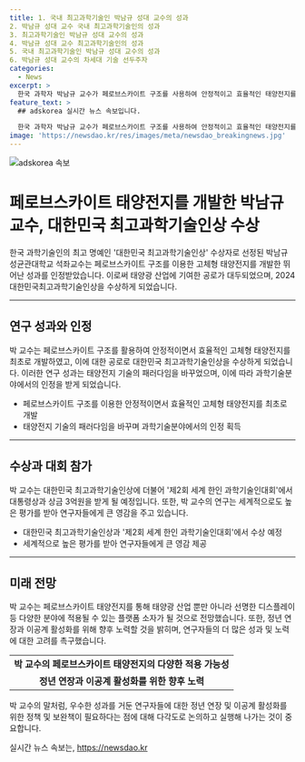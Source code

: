 ```yaml
---
title: 1. 국내 최고과학기술인 박남규 성대 교수의 성과
2. 박남규 성대 교수 국내 최고과학기술인의 성과
3. 최고과학기술인 박남규 성대 교수의 성과
4. 박남규 성대 교수 최고과학기술인의 성과
5. 국내 최고과학기술인 박남규 성대 교수의 성과
6. 박남규 성대 교수의 차세대 기술 선두주자
categories:
  - News
excerpt: >
  한국 과학자 박남규 교수가 페로브스카이트 구조를 사용하여 안정적이고 효율적인 태양전지를 개발해 대한민국 최고과학기술인상을 수상했다. 그의 기술은 태양광 산업에 기여하며, 논문은 8300회 이상 인용되었고, 세계 상위 1% 연구자로 선정되기도 했다. 또한, 그는 연구자들의 성과를 중시하며 정년 폐지와 이공계 활성화를 주장했다. 이러한 공로로 그는 대통령상과 상금 3억원을 받게 되었다.
feature_text: >
  ## adskorea 실시간 뉴스 속보입니다.

  한국 과학자 박남규 교수가 페로브스카이트 구조를 사용하여 안정적이고 효율적인 태양전지를 개발해 대한민국 최고과학기술인상을 수상했다. 그의 기술은 태양광 산업에 기여하며, 논문은 8300회 이상 인용되었고, 세계 상위 1% 연구자로 선정되기도 했다. 또한, 그는 연구자들의 성과를 중시하며 정년 폐지와 이공계 활성화를 주장했다. 이러한 공로로 그는 대통령상과 상금 3억원을 받게 되었다.
image: 'https://newsdao.kr/res/images/meta/newsdao_breakingnews.jpg'
---
```


<p><img src="https://newsdao.kr/res/images/meta/newsdao_breakingnews.jpg" alt="adskorea 속보" /></p>

<h1>페로브스카이트 태양전지를 개발한 박남규 교수, 대한민국 최고과학기술인상 수상</h1>

<p data-ke-size="size16">한국 과학기술인의 최고 명예인 '대한민국 최고과학기술인상' 수상자로 선정된 박남규 성균관대학교 석좌교수는 페로브스카이트 구조를 이용한 고체형 태양전지를 개발한 뛰어난 성과를 인정받았습니다. 이로써 태양광 산업에 기여한 공로가 대두되었으며, 2024 대한민국최고과학기술인상을 수상하게 되었습니다.</p>

<hr>

<h2 data-ke-size="size26">연구 성과와 인정</h2>

<p data-ke-size="size16">박 교수는 페로브스카이트 구조를 활용하여 안정적이면서 효율적인 고체형 태양전지를 최초로 개발하였고, 이에 대한 공로로 대한민국 최고과학기술인상을 수상하게 되었습니다. 이러한 연구 성과는 태양전지 기술의 패러다임을 바꾸었으며, 이에 따라 과학기술분야에서의 인정을 받게 되었습니다.</p>

<ul>
  <li>페로브스카이트 구조를 이용한 안정적이면서 효율적인 고체형 태양전지를 최초로 개발</li>
  <li>태양전지 기술의 패러다임을 바꾸며 과학기술분야에서의 인정 획득</li>
</ul>

<hr>

<h2 data-ke-size="size26">수상과 대회 참가</h2>

<p data-ke-size="size16">박 교수는 대한민국 최고과학기술인상에 더불어 '제2회 세계 한인 과학기술인대회'에서 대통령상과 상금 3억원을 받게 될 예정입니다. 또한, 박 교수의 연구는 세계적으로도 높은 평가를 받아 연구자들에게 큰 영감을 주고 있습니다.</p>

<ul>
  <li>대한민국 최고과학기술인상과 '제2회 세계 한인 과학기술인대회'에서 수상 예정</li>
  <li>세계적으로 높은 평가를 받아 연구자들에게 큰 영감 제공</li>
</ul>

<hr>

<h2 data-ke-size="size26">미래 전망</h2>

<p data-ke-size="size16">박 교수는 페로브스카이트 태양전지를 통해 태양광 산업 뿐만 아니라 선명한 디스플레이 등 다양한 분야에 적용될 수 있는 플랫폼 소자가 될 것으로 전망했습니다. 또한, 정년 연장과 이공계 활성화를 위해 향후 노력할 것을 밝히며, 연구자들의 더 많은 성과 및 노력에 대한 고려를 촉구했습니다.</p>

<table>
    <tr>
      <td style="text-align: center; height: 17px;"><b>박 교수의 페로브스카이트 태양전지의 다양한 적용 가능성</b></td>
    </tr>
    <tr>
      <td style="text-align: center; height: 17px;"><b>정년 연장과 이공계 활성화를 위한 향후 노력</b></td>
    </tr>
</table>

<p data-ke-size="size16">박 교수의 말처럼, 우수한 성과를 거둔 연구자들에 대한 정년 연장 및 이공계 활성화를 위한 정책 및 보완책이 필요하다는 점에 대해 다각도로 논의하고 실행해 나가는 것이 중요합니다.</p>
실시간 뉴스 속보는, <a href="https://newsdao.kr" rel="dofollow">https://newsdao.kr</a>


